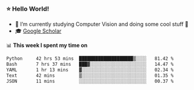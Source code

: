 ### ⭐️ Hello World!

<!--
**hologerry/hologerry** is a ✨ _special_ ✨ repository because its `README.md` (this file) appears on your GitHub profile.

Here are some ideas to get you started:

- 🔭 I’m currently working and studying on Computer Vision
- 🌱 I’m currently learning at Peking University
- 💬 Ask me about 
- 📫 How to reach me: E-mail
- 😄 Pronouns: he/his
- ⚡ Fun fact: Music is the Power
-->


- 🔭 I’m currently studying Computer Vision and doing some cool stuff 🤖
- 🎓 [Google Scholar](https://scholar.google.com/citations?user=3ykqW9wAAAAJ&hl=en)


📊 **This week I spent my time on**

<!--START_SECTION:waka-->

```txt
Python     42 hrs 53 mins  ████████████████████▒░░░░   81.42 %
Bash       7 hrs 37 mins   ███▓░░░░░░░░░░░░░░░░░░░░░   14.47 %
YAML       1 hr 13 mins    ▓░░░░░░░░░░░░░░░░░░░░░░░░   02.34 %
Text       42 mins         ▒░░░░░░░░░░░░░░░░░░░░░░░░   01.35 %
JSON       11 mins         ░░░░░░░░░░░░░░░░░░░░░░░░░   00.37 %
```

<!--END_SECTION:waka-->
